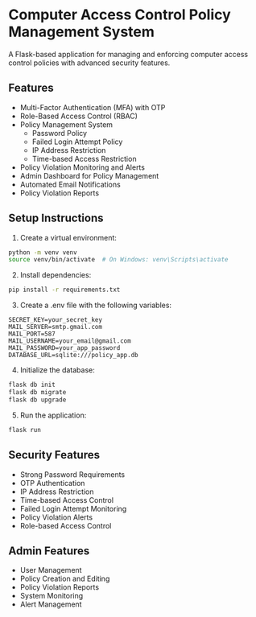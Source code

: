 # Computer Access Control Policy Management System

A Flask-based application for managing and enforcing computer access control policies with advanced security features.

## Features

- Multi-Factor Authentication (MFA) with OTP
- Role-Based Access Control (RBAC)
- Policy Management System
  - Password Policy
  - Failed Login Attempt Policy
  - IP Address Restriction
  - Time-based Access Restriction
- Policy Violation Monitoring and Alerts
- Admin Dashboard for Policy Management
- Automated Email Notifications
- Policy Violation Reports

## Setup Instructions

1. Create a virtual environment:
```bash
python -m venv venv
source venv/bin/activate  # On Windows: venv\Scripts\activate
```

2. Install dependencies:
```bash
pip install -r requirements.txt
```

3. Create a .env file with the following variables:
```
SECRET_KEY=your_secret_key
MAIL_SERVER=smtp.gmail.com
MAIL_PORT=587
MAIL_USERNAME=your_email@gmail.com
MAIL_PASSWORD=your_app_password
DATABASE_URL=sqlite:///policy_app.db
```

4. Initialize the database:
```bash
flask db init
flask db migrate
flask db upgrade
```

5. Run the application:
```bash
flask run
```

## Security Features

- Strong Password Requirements
- OTP Authentication
- IP Address Restriction
- Time-based Access Control
- Failed Login Attempt Monitoring
- Policy Violation Alerts
- Role-based Access Control

## Admin Features

- User Management
- Policy Creation and Editing
- Policy Violation Reports
- System Monitoring
- Alert Management 